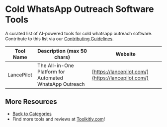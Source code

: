 # Cold WhatsApp Outreach Software Tools

A curated list of AI-powered tools for cold whatsapp outreach software. Contribute to this list via our [Contributing Guidelines](../CONTRIBUTING.md).

| Tool Name | Description (max 50 chars) | Website |
|-----------|----------------------------|---------|
| LancePilot | The All-in-One Platform for Automated WhatsApp Outreach | [https://lancepilot.com/](https://lancepilot.com/) |

## More Resources
- [Back to Categories](../README.md)
- Find more tools and reviews at [Toolkitly.com](https://toolkitly.com)!
